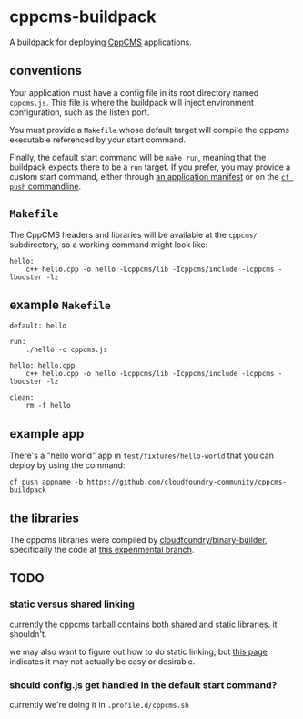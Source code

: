 # cppcms-buildpack

A buildpack for deploying [CppCMS](http://cppcms.com/) applications.


## conventions

Your application must have a config file in its root directory named
`cppcms.js`. This file is where the buildpack will inject environment
configuration, such as the listen port.

You must provide a `Makefile` whose default target will compile the
cppcms executable referenced by your start command.

Finally, the default start command will be `make run`, meaning that
the buildpack expects there to be a `run` target. If you prefer, you
may provide a custom start command, either through
[an application manifest](https://docs.cloudfoundry.org/devguide/deploy-apps/manifest.html#start-commands)
or on the
[`cf push` commandline](http://docs.cloudfoundry.org/cf-cli/getting-started.html#push).


## `Makefile`

The CppCMS headers and libraries will be available at the `cppcms/`
subdirectory, so a working command might look like:

```make
hello:
	c++ hello.cpp -o hello -Lcppcms/lib -Icppcms/include -lcppcms -lbooster -lz
```


## example `Makefile`

```make
default: hello

run:
	./hello -c cppcms.js

hello: hello.cpp
	c++ hello.cpp -o hello -Lcppcms/lib -Icppcms/include -lcppcms -lbooster -lz

clean:
	rm -f hello
```


## example app

There's a "hello world" app in `test/fixtures/hello-world` that you can deploy by using the command:

```
cf push appname -b https://github.com/cloudfoundry-community/cppcms-buildpack
```


## the libraries

The cppcms libraries were compiled by
[cloudfoundry/binary-builder](https://github.com/cloudfoundry/binary-builder),
specifically the code at
[this experimental branch](https://github.com/cloudfoundry/binary-builder/tree/flavorjones-cppcms).


## TODO

### static versus shared linking

currently the cppcms tarball contains both shared and static libraries. it shouldn't.

we may also want to figure out how to do static linking, but
[this page](http://cppcms.com/wikipp/en/page/ref_embedded#Static.Linking)
indicates it may not actually be easy or desirable.


### should config.js get handled in the default start command?

currently we're doing it in `.profile.d/cppcms.sh`
